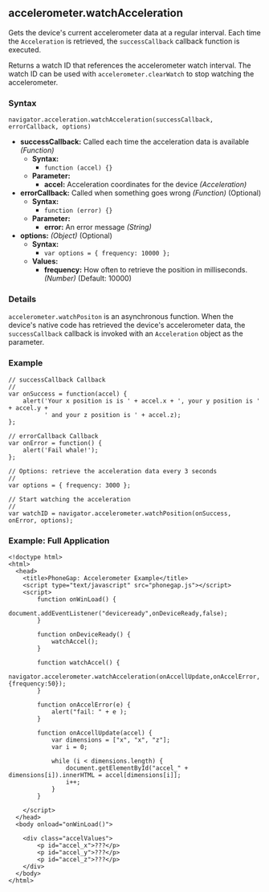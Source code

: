 accelerometer.watchAcceleration
-----------
Gets the device's current accelerometer data at a regular interval. Each time the `Acceleration` is retrieved, the `successCallback` callback function is executed.

Returns a watch ID that references the accelerometer watch interval. The watch ID can be used with `accelerometer.clearWatch` to stop watching the accelerometer.

### Syntax ###
    navigator.acceleration.watchAcceleration(successCallback, errorCallback, options)
    
- __successCallback:__ Called each time the acceleration data is available _(Function)_
    - __Syntax:__
        - `function (accel) {}`
    - __Parameter:__
        - __accel:__ Acceleration coordinates for the device _(Acceleration)_
- __errorCallback:__ Called when something goes wrong _(Function)_ (Optional)
    - __Syntax:__
        - `function (error) {}`
    - __Parameter:__
        - __error:__ An error message _(String)_
- __options:__ _(Object)_ (Optional)
    - __Syntax:__
        - `var options = { frequency: 10000 };`
    - __Values:__
        - __frequency:__ How often to retrieve the position in milliseconds. _(Number)_ (Default: 10000)

### Details ###

`accelerometer.watchPositon` is an asynchronous function. When the device's native code has retrieved the device's accelerometer data, the `successCallback` callback is invoked with an `Acceleration` object as the parameter.

### Example ###

    // successCallback Callback
    //
    var onSuccess = function(accel) {
        alert('Your x position is is ' + accel.x + ', your y position is ' + accel.y +
              ' and your z position is ' + accel.z);
    };

    // errorCallback Callback
    var onError = function() {
        alert('Fail whale!');
    };

    // Options: retrieve the acceleration data every 3 seconds
    //
    var options = { frequency: 3000 };

    // Start watching the acceleration
    //
    var watchID = navigator.accelerometer.watchPosition(onSuccess, onError, options);
    
### Example: Full Application ###
    <!doctype html>
    <html>
      <head>
        <title>PhoneGap: Accelerometer Example</title>
        <script type="text/javascript" src="phonegap.js"></script>
        <script>
            function onWinLoad() {
        		document.addEventListener("deviceready",onDeviceReady,false);
        	}
        	
        	function onDeviceReady() {
        		watchAccel();
        	}

            function watchAccel() {
        		navigator.accelerometer.watchAcceleration(onAccellUpdate,onAccelError,{frequency:50});
          	}
          	
          	function onAccelError(e) {
        		alert("fail: " + e );
        	}

        	function onAccellUpdate(accel) {
        	    var dimensions = ["x", "x", "z"];
        	    var i = 0;
        	    
        	    while (i < dimensions.length) {
        	        document.getElementById("accel_" + dimensions[i]).innerHTML = accel[dimensions[i]];
        	        i++;
        	    }
        	}

        </script>
      </head>
      <body onload="onWinLoad()">

    	<div class="accelValues">
    	    <p id="accel_x">???</p>
    	    <p id="accel_y">???</p>
    	    <p id="accel_z">???</p>
    	</div>
      </body>
    </html>
